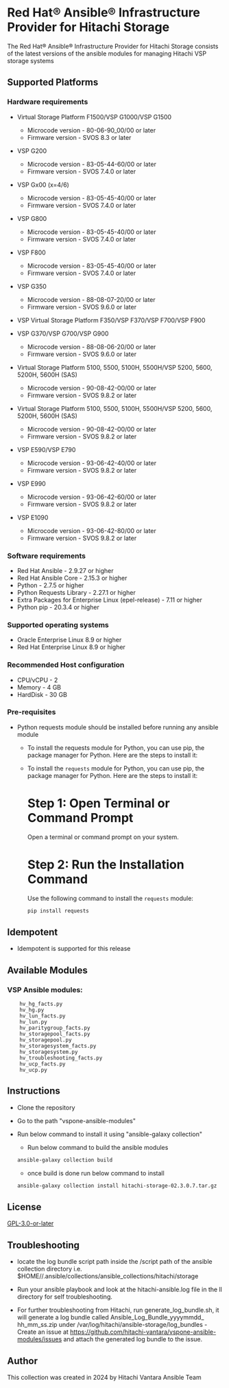# Red Hat® Ansible® Infrastructure Provider for Hitachi Storage

The Red Hat® Ansible® Infrastructure Provider for Hitachi Storage consists of the latest versions of the ansible modules for managing Hitachi VSP storage systems 

## Supported Platforms

### Hardware requirements
- Virtual Storage Platform F1500/VSP G1000/VSP G1500
    - Microcode version - 80-06-90_00/00 or later
    - Firmware version - SVOS 8.3 or later

- VSP G200
    - Microcode version - 83-05-44-60/00 or later
    - Firmware version - SVOS 7.4.0 or later

- VSP Gx00 (x=4/6)
    - Microcode version - 83-05-45-40/00 or later
    - Firmware version - SVOS 7.4.0 or later

- VSP G800
    - Microcode version - 83-05-45-40/00 or later
    - Firmware version - SVOS 7.4.0 or later
      
- VSP F800
    - Microcode version - 83-05-45-40/00 or later
    - Firmware version - SVOS 7.4.0 or later
      
- VSP G350
    - Microcode version - 88-08-07-20/00 or later
    - Firmware version - SVOS 9.6.0 or later
      
- VSP Virtual Storage Platform F350/VSP F370/VSP F700/VSP F900
- VSP G370/VSP G700/VSP G900
    - Microcode version - 88-08-06-20/00 or later
    - Firmware version - SVOS 9.6.0 or later
 
- Virtual Storage Platform 5100, 5500, 5100H, 5500H/VSP 5200, 5600, 5200H, 5600H (SAS)
    - Microcode version - 90-08-42-00/00 or later
    - Firmware version - SVOS 9.8.2 or later

- Virtual Storage Platform 5100, 5500, 5100H, 5500H/VSP 5200, 5600, 5200H, 5600H (SAS)
    - Microcode version - 90-08-42-00/00 or later
    - Firmware version - SVOS 9.8.2 or later

- VSP E590/VSP E790
    - Microcode version - 93-06-42-40/00 or later
    - Firmware version - SVOS 9.8.2 or later

- VSP E990
    - Microcode version - 93-06-42-60/00 or later
    - Firmware version - SVOS 9.8.2 or later

- VSP E1090
    - Microcode version - 93-06-42-80/00 or later
    - Firmware version - SVOS 9.8.2 or later

### Software requirements
- Red Hat Ansible - 2.9.27 or higher
- Red Hat Ansible Core - 2.15.3 or higher
- Python - 2.7.5 or higher
- Python Requests Library - 2.27.1 or higher
- Extra Packages for Enterprise Linux (epel-release) - 7.11 or higher
- Python pip - 20.3.4 or higher

### Supported operating systems
- Oracle Enterprise Linux 8.9 or higher
- Red Hat Enterprise Linux 8.9 or higher

### Recommended Host configuration
- CPU/vCPU - 2
- Memory - 4 GB
- HardDisk - 30 GB

### Pre-requisites

- Python requests module should be installed before running any ansible module

    - To install the requests module for Python, you can use pip, the package manager for Python. Here are the steps to install it:


    - To install the `requests` module for Python, you can use pip, the package manager for Python. Here are the steps to install it:

        # Step 1: Open Terminal or Command Prompt

        Open a terminal or command prompt on your system.

        # Step 2: Run the Installation Command

        Use the following command to install the `requests` module:

        ```bash
        pip install requests
        ```

## Idempotent
- Idempotent is supported for this release

## Available Modules
### VSP Ansible modules:

        hv_hg_facts.py
        hv_hg.py
        hv_lun_facts.py
        hv_lun.py
        hv_paritygroup_facts.py
        hv_storagepool_facts.py
        hv_storagepool.py
        hv_storagesystem_facts.py
        hv_storagesystem.py
        hv_troubleshooting_facts.py
        hv_ucp_facts.py
        hv_ucp.py

## Instructions
- Clone the repository
- Go to the path "vspone-ansible-modules"
- Run below command to install it using "ansible-galaxy collection"
    - Run below command to build the ansible modules
    
    ``` bash
    ansible-galaxy collection build 
    ```
    - once build is done run below command to install

    ```bash
    ansible-galaxy collection install hitachi-storage-02.3.0.7.tar.gz
    ```

## License
[GPL-3.0-or-later](https://www.gnu.org/licenses/gpl-3.0.en.html)


## Troubleshooting
- locate the log bundle script path inside the /script path of the ansible collection directory
    i.e. $HOME//.ansible/collections/ansible_collections/hitachi/storage

- Run your ansible playbook and look at the hitachi-ansible.log file in the ll  directory for self troubleshooting.
- For further troubleshooting from Hitachi, run generate_log_bundle.sh,  it will generate a log bundle called Ansible_Log_Bundle_yyyymmdd_ hh_mm_ss.zip under /var/log/hitachi/ansible-storage/log_bundles
      - Create an issue at https://github.com/hitachi-vantara/vspone-ansible-modules/issues and attach the generated log bundle to the issue.
      
## Author

This collection was created in 2024 by Hitachi Vantara Ansible Team

